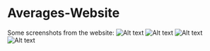 # Averages-Website

Some screenshots from the website:
![Alt text](https://imgur.com/A8sh2P2)
![Alt text](https://imgur.com/ISPccQw)
![Alt text](https://imgur.com/puSz4r4)
![Alt text](https://imgur.com/a/t3S7ayu)
